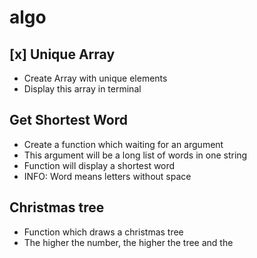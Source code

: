 # algo

## [x] Unique Array

* Create Array with unique elements
* Display this array in terminal

## Get Shortest Word

* Create a function which waiting for an argument
* This argument will be a long list of words in one string
* Function will display a shortest word
* INFO: Word means letters without space

## Christmas tree

* Function which draws a christmas tree
* The higher the number, the higher the tree and the 
